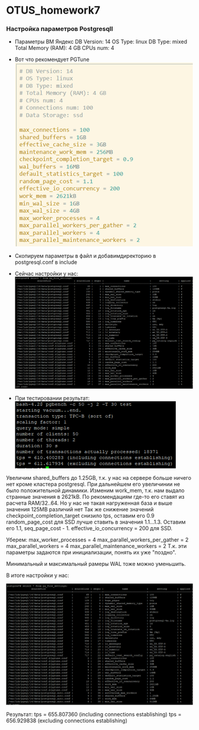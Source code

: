 # OTUS_homework7
### Настройка параметров Postgresqll

* Параметры ВМ Яндекс
DB Version: 14
OS Type: linux
DB Type: mixed
Total Memory (RAM): 4 GB
CPUs num: 4

* Вот что рекомендует PGTune
![описание](Screenshot_14.png)

* Скопируем параметры в файл и добавимдиректорию в postgresql.conf в include

* Сейчас настройки у нас:
![описание](2.png)

* При тестировании результат:
![описание](3.png)

Увеличим shared_buffers до 1.25GB, т.к. у нас на сервере больше ничего нет кроме кластера postgresql. При дальнейшем его увеличинии не было положительной динамики.
Изменим work_mem, т.к. нам выдало странные значения в 2621kB. По рекомендациям где-то его ставят из расчета RAM/32..64. Но у нас не такая нагруженная база и выше значения 125MB различий нет
Так же снижение значений checkpoint_completion_target снизило tps, оставим его 0.9
random_page_cost для SSD лучше ставить в значения 1.1...1.3. Оставим его 1.1, seq_page_cost - 1.
effective_io_concurrency = 200 для SSD.

Уберем:
max_worker_processes = 4
max_parallel_workers_per_gather = 2
max_parallel_workers = 4
max_parallel_maintenance_workers = 2
Т.к. эти параметры задаются при инициализации, понять их уже "поздно".

Минимальный и максимальный рамеры WAL тоже можно уменьшить.

В итоге настройки у нас:

![описание](11.png)

Результат:
tps = 655.807360 (including connections establishing)
tps = 656.929838 (excluding connections establishing)
